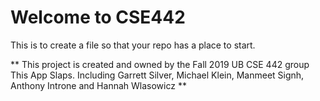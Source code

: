 # Welcome to CSE442
This is to create a file so that your repo has a place to start.

** This project is created and owned by the Fall 2019 UB CSE 442 group This App Slaps.
    Including Garrett Silver, Michael Klein, Manmeet Signh, Anthony Introne and Hannah Wlasowicz
**